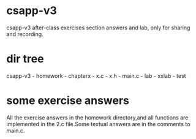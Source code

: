 # csapp-v3
csapp-v3 after-class exercises section answers and lab, only for sharing and recording.

# dir tree
csapp-v3
	- homework
		- chapterx
			- x.c
			- x.h
			- main.c
	- lab
		- xxlab
	- test 

# some exercise answers
All the exercise answers in the homework directory,and all functions are implemented in the 2.c file.Some textual answers are in the comments to main.c.
